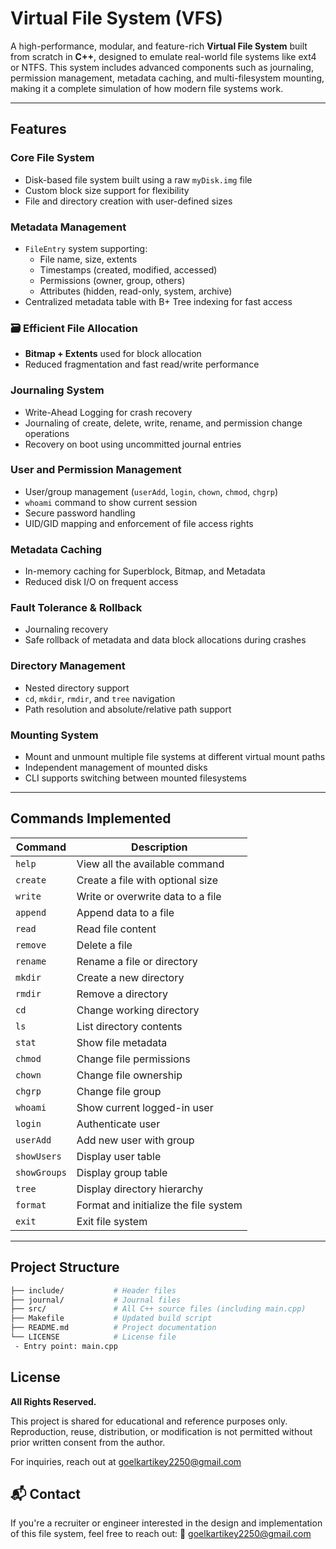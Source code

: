 # Virtual File System (VFS)

A high-performance, modular, and feature-rich **Virtual File System** built from scratch in **C++**, designed to emulate real-world file systems like ext4 or NTFS. This system includes advanced components such as journaling, permission management, metadata caching, and multi-filesystem mounting, making it a complete simulation of how modern file systems work.

---

## Features

### Core File System
- Disk-based file system built using a raw `myDisk.img` file
- Custom block size support for flexibility
- File and directory creation with user-defined sizes

### Metadata Management
- `FileEntry` system supporting:
  - File name, size, extents
  - Timestamps (created, modified, accessed)
  - Permissions (owner, group, others)
  - Attributes (hidden, read-only, system, archive)
- Centralized metadata table with B+ Tree indexing for fast access

### 🗃️ Efficient File Allocation
- **Bitmap + Extents** used for block allocation
- Reduced fragmentation and fast read/write performance

### Journaling System
- Write-Ahead Logging for crash recovery
- Journaling of create, delete, write, rename, and permission change operations
- Recovery on boot using uncommitted journal entries

### User and Permission Management
- User/group management (`userAdd`, `login`, `chown`, `chmod`, `chgrp`)
- `whoami` command to show current session
- Secure password handling
- UID/GID mapping and enforcement of file access rights

### Metadata Caching
- In-memory caching for Superblock, Bitmap, and Metadata
- Reduced disk I/O on frequent access

### Fault Tolerance & Rollback
- Journaling recovery
- Safe rollback of metadata and data block allocations during crashes

### Directory Management
- Nested directory support
- `cd`, `mkdir`, `rmdir`, and `tree` navigation
- Path resolution and absolute/relative path support

### Mounting System
- Mount and unmount multiple file systems at different virtual mount paths
- Independent management of mounted disks
- CLI supports switching between mounted filesystems

---

## Commands Implemented

| Command       | Description |
|---------------|-------------|
| `help`        | View all the available command |
| `create`      | Create a file with optional size |
| `write`       | Write or overwrite data to a file |
| `append`      | Append data to a file |
| `read`        | Read file content |
| `remove`      | Delete a file |
| `rename`      | Rename a file or directory |
| `mkdir`       | Create a new directory |
| `rmdir`       | Remove a directory |
| `cd`          | Change working directory |
| `ls`          | List directory contents |
| `stat`        | Show file metadata |
| `chmod`       | Change file permissions |
| `chown`       | Change file ownership |
| `chgrp`       | Change file group |
| `whoami`      | Show current logged-in user |
| `login`       | Authenticate user |
| `userAdd`     | Add new user with group |
| `showUsers`   | Display user table |
| `showGroups`  | Display group table |
| `tree`        | Display directory hierarchy |
| `format`      | Format and initialize the file system |
| `exit`        | Exit file system |

---

## Project Structure

```bash
├── include/           # Header files
├── journal/           # Journal files
├── src/               # All C++ source files (including main.cpp)
├── Makefile           # Updated build script
├── README.md          # Project documentation
└── LICENSE            # License file
 - Entry point: main.cpp
```

## License

**All Rights Reserved.**

This project is shared for educational and reference purposes only.
Reproduction, reuse, distribution, or modification is not permitted without prior written consent from the author.

For inquiries, reach out at goelkartikey2250@gmail.com

## 📬 Contact
If you're a recruiter or engineer interested in the design and implementation of this file system, feel free to reach out:
📧 goelkartikey2250@gmail.com
